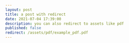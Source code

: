 ```yaml
---
layout: post
title: a post with redirect
date: 2021-07-04 17:39:00
description: you can also redirect to assets like pdf
published: false
redirect: /assets/pdf/example_pdf.pdf
---
```


